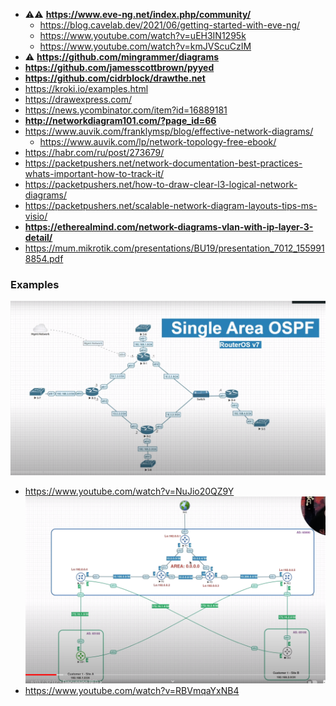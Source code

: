 * :warning::warning: **https://www.eve-ng.net/index.php/community/**
  * https://blog.cavelab.dev/2021/06/getting-started-with-eve-ng/
  * https://www.youtube.com/watch?v=uEH3IN1295k
  * https://www.youtube.com/watch?v=kmJVScuCzIM
* :warning: **https://github.com/mingrammer/diagrams**
* **https://github.com/jamesscottbrown/pyyed**
* **https://github.com/cidrblock/drawthe.net**
* https://kroki.io/examples.html
* https://drawexpress.com/
* https://news.ycombinator.com/item?id=16889181
* **http://networkdiagram101.com/?page_id=66**
* https://www.auvik.com/franklymsp/blog/effective-network-diagrams/
    * https://www.auvik.com/lp/network-topology-free-ebook/
* https://habr.com/ru/post/273679/
* https://packetpushers.net/network-documentation-best-practices-whats-important-how-to-track-it/
* https://packetpushers.net/how-to-draw-clear-l3-logical-network-diagrams/
* https://packetpushers.net/scalable-network-diagram-layouts-tips-ms-visio/
* **https://etherealmind.com/network-diagrams-vlan-with-ip-layer-3-detail/**
* https://mum.mikrotik.com/presentations/BU19/presentation_7012_1559918854.pdf

### Examples

![vpn1](images/vpn1.png)
* https://www.youtube.com/watch?v=NuJio20QZ9Y
![vpn2](images/vpn2.png)
* https://www.youtube.com/watch?v=RBVmqaYxNB4
